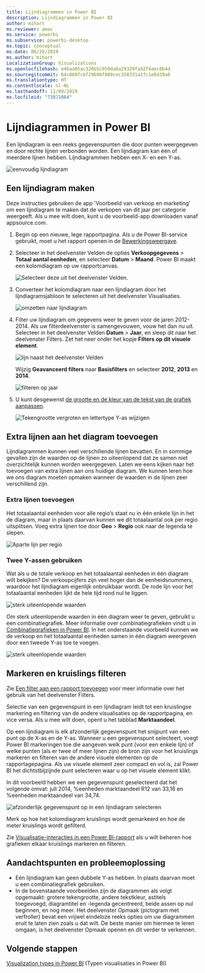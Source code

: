 ```yaml
---
title: Lijndiagrammen in Power BI
description: Lijndiagrammen in Power BI
author: mihart
ms.reviewer: amac
ms.service: powerbi
ms.subservice: powerbi-desktop
ms.topic: conceptual
ms.date: 06/26/2019
ms.author: mihart
LocalizationGroup: Visualizations
ms.openlocfilehash: e46aa05ac326b5c959da8a29329fa92f4aec0b4d
ms.sourcegitcommit: 64c860fcbf2969bf089cec358331a1fc1e0d39a8
ms.translationtype: HT
ms.contentlocale: nl-NL
ms.lasthandoff: 11/09/2019
ms.locfileid: "73871084"
---
```

# <a name="line-charts-in-power-bi"></a>Lijndiagrammen in Power BI
Een lijndiagram is een reeks gegevenspunten die door punten weergegeven en door rechte lijnen verbonden worden. Een lijndiagram kan één of meerdere lijnen hebben. Lijndiagrammen hebben een X- en een Y-as. 

![eenvoudig lijndiagram](media/power-bi-line-charts/power-bi-line.png)

## <a name="create-a-line-chart"></a>Een lijndiagram maken
Deze instructies gebruiken de app 'Voorbeeld van verkoop en marketing' om een lijndiagram te maken dat de verkopen van dit jaar per categorie weergeeft. Als u mee wilt doen, kunt u de voorbeeld-app downloaden vanaf appsource.com.

1. Begin op een nieuwe, lege rapportpagina. Als u de Power BI-service gebruikt, moet u het rapport openen in de [Bewerkingsweergave](../service-interact-with-a-report-in-editing-view.md).

2. Selecteer in het deelvenster Velden de opties **Verkoopgegevens** \> **Totaal aantal eenheden**, en selecteer **Datum** > **Maand**.  Power BI maakt een kolomdiagram op uw rapportcanvas.

    ![Selecteer deze uit het deelvenster Velden.](media/power-bi-line-charts/power-bi-step1.png)

4. Converteer het kolomdiagram naar een lijndiagram door het lijndiagramsjabloon te selecteren uit het deelvenster Visualisaties. 

    ![omzetten naar lijndiagram](media/power-bi-line-charts/power-bi-convert-to-line.png)
   

4. Filter uw lijndiagram om gegevens weer te geven voor de jaren 2012-2014. Als uw filterdeelvenster is samengevouwen, vouw het dan nu uit. Selecteer in het deelvenster Velden **Datum** \> **Jaar**, en sleep dit naar het deelvenster Filters. Zet het neer onder het kopje **Filters op dit visuele element**. 
     
    ![lijn naast het deelvenster Velden](media/power-bi-line-charts/power-bi-year-filter.png)

    Wijzig **Geavanceerd filters** naar **Basisfilters** en selecteer **2012**, **2013** en **2014**.

    ![filteren op jaar](media/power-bi-line-charts/power-bi-filter-year.png)

6. U kunt desgewenst [de grootte en de kleur van de tekst van de grafiek aanpassen](power-bi-visualization-customize-title-background-and-legend.md). 

    ![Tekengrootte vergroten en lettertype Y-as wijzigen](media/power-bi-line-charts/power-bi-line-3years.png)

## <a name="add-additional-lines-to-the-chart"></a>Extra lijnen aan het diagram toevoegen
Lijndiagrammen kunnen veel verschillende lijnen bevatten. En in sommige gevallen zijn de waarden op de lijnen zo uiteenlopend dat ze samen niet overzichtelijk kunnen worden weergegeven. Laten we eens kijken naar het toevoegen van extra lijnen aan ons huidige diagram. We kunnen leren hoe we ons diagram moeten opmaken wanneer de waarden in de lijnen zeer verschillend zijn. 

### <a name="add-additional-lines"></a>Extra lijnen toevoegen
Het totaalaantal eenheden voor alle regio’s staat nu in één enkele lijn in het de diagram, maar in plaats daarvan kunnen we dit totaalaantal ook per regio uitsplitsen. Voeg extra lijnen toe door **Geo** > **Regio** ook naar de legenda te slepen.

   ![Aparte lijn per regio](media/power-bi-line-charts/power-bi-line-regions.png)


### <a name="use-two-y-axes"></a>Twee Y-assen gebruiken
Wat als u de totale verkoop en het totaalaantal eenheden in één diagram wilt bekijken? De verkoopcijfers zijn veel hoger dan de eenheidsnummers, waardoor het lijndiagram eigenlijk onbruikbaar wordt. De rode lijn voor het totaalaantal eenheden lijkt de hele tijd rond nul te liggen.

   ![sterk uiteenlopende waarden](media/power-bi-line-charts/power-bi-diverging.png)

Om sterk uiteenlopende waarden in één diagram weer te geven, gebruikt u een combinatiegrafiek. Meer informatie over combinatiegrafieken vindt u in [Combinatiegrafieken in Power BI](power-bi-visualization-combo-chart.md). In het onderstaande voorbeeld kunnen we de verkoop en het totaalaantal eenheden samen in één diagram weergeven door een tweede Y-as toe te voegen. 

   ![sterk uiteenlopende waarden](media/power-bi-line-charts/power-bi-dual-axes.png)

## <a name="highlighting-and-cross-filtering"></a>Markeren en kruislings filteren
Zie [Een filter aan een rapport toevoegen](../power-bi-report-add-filter.md) voor meer informatie over het gebruik van het deelvenster Filters.

Selectie van een gegevenspunt in een lijndiagram leidt tot een kruislingse markering en filtering van de andere visualisaties op de rapportpagina, en vice versa. Als u mee wilt doen, opent u het tabblad **Marktaandeel**.  

Op een lijndiagram is elk afzonderlijk gegevenspunt het snijpunt van een punt op de X-as en de Y-as. Wanneer u een gegevenspunt selecteert, voegt Power BI markeringen toe die aangeven welk punt (voor een enkele lijn) of welke punten (als er twee of meer lijnen zijn) de bron zijn voor het kruislings markeren en filteren van de andere visuele elementen op de rapportagepagina. Als uw visuele element zeer compact en vol is, zal Power BI het dichtstbijzijnde punt selecteren waar u op het visuele element klikt.

In dit voorbeeld hebben we een gegevenspunt geselecteerd dat het volgende omvat: juli 2014, %eenheden marktaandeel R12 van 33,16 en %eenheden marktaandeel van 34,74.

![afzonderlijk gegevenspunt op in een lijndiagram selecteren](media/power-bi-line-charts/power-bi-single-select.png)

Merk op hoe het kolomdiagram kruislings wordt gemarkeerd en hoe de meter kruislings wordt gefilterd.

Zie [Visualisatie-interacties in een Power BI-rapport](../service-reports-visual-interactions.md) als u wilt beheren hoe grafieken elkaar kruislings markeren en filteren.

## <a name="considerations-and-troubleshooting"></a>Aandachtspunten en probleemoplossing
* Eén lijndiagram kan geen dubbele Y-as hebben.  In plaats daarvan moet u een combinatiegrafiek gebruiken.
* In de bovenstaande voorbeelden zijn de diagrammen als volgt opgemaakt: grotere tekengrootte, andere tekstkleur, astitels toegevoegd, diagramtitel en -legenda gecentreerd, beide assen op nul beginnen, en nog meer. Het deelvenster Opmaak (pictogram met verfroller) bevat een vrijwel eindeloze reeks opties om uw diagrammen eruit te laten zien zoals u dat wilt. De beste manier om hiermee te leren omgaan, is het deelvenster Opmaak openen en dit verder te verkennen.

## <a name="next-steps"></a>Volgende stappen

[Visualization types in Power BI](power-bi-visualization-types-for-reports-and-q-and-a.md) (Typen visualisaties in Power BI)


